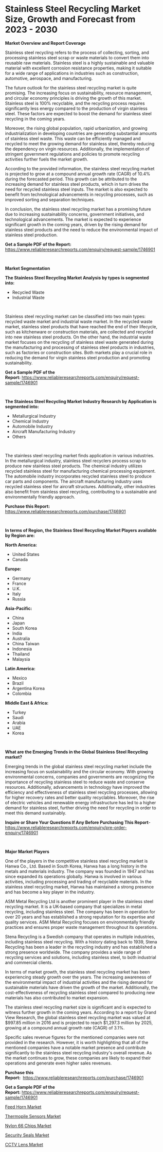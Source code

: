<p><h1>Stainless Steel Recycling Market Size, Growth and Forecast from 2023 - 2030</h1></p><p><strong>Market Overview and Report Coverage</strong></p>
<p><p>Stainless steel recycling refers to the process of collecting, sorting, and processing stainless steel scrap or waste materials to convert them into reusable raw materials. Stainless steel is a highly sustainable and valuable material with excellent corrosion resistance properties, making it suitable for a wide range of applications in industries such as construction, automotive, aerospace, and manufacturing.</p><p>The future outlook for the stainless steel recycling market is quite promising. The increasing focus on sustainability, resource management, and circular economy principles is driving the growth of this market. Stainless steel is 100% recyclable, and the recycling process requires significantly less energy compared to the production of virgin stainless steel. These factors are expected to boost the demand for stainless steel recycling in the coming years.</p><p>Moreover, the rising global population, rapid urbanization, and growing industrialization in developing countries are generating substantial amounts of stainless steel waste. This waste can be efficiently managed and recycled to meet the growing demand for stainless steel, thereby reducing the dependency on virgin resources. Additionally, the implementation of stringent government regulations and policies to promote recycling activities further fuels the market growth.</p><p>According to the provided information, the stainless steel recycling market is projected to grow at a compound annual growth rate (CAGR) of 10.4% during the forecasted period. This growth can be attributed to the increasing demand for stainless steel products, which in turn drives the need for recycled stainless steel inputs. The market is also expected to benefit from technological advancements in recycling processes, such as improved sorting and separation techniques.</p><p>In conclusion, the stainless steel recycling market has a promising future due to increasing sustainability concerns, government initiatives, and technological advancements. The market is expected to experience significant growth in the coming years, driven by the rising demand for stainless steel products and the need to reduce the environmental impact of stainless steel production.</p></p>
<p><strong>Get a Sample PDF of the Report:</strong> <a href="https://www.reliableresearchreports.com/enquiry/request-sample/1746901">https://www.reliableresearchreports.com/enquiry/request-sample/1746901</a></p>
<p>&nbsp;</p>
<p><strong>Market Segmentation</strong></p>
<p><strong>The Stainless Steel Recycling Market Analysis by types is segmented into:</strong></p>
<p><ul><li>Recycled Waste</li><li>Industrial Waste</li></ul></p>
<p>&nbsp;</p>
<p><p>Stainless steel recycling market can be classified into two main types: recycled waste market and industrial waste market. In the recycled waste market, stainless steel products that have reached the end of their lifecycle, such as kitchenware or construction materials, are collected and recycled into new stainless steel products. On the other hand, the industrial waste market focuses on the recycling of stainless steel waste generated during the manufacturing and processing of stainless steel products in industries, such as factories or construction sites. Both markets play a crucial role in reducing the demand for virgin stainless steel production and promoting sustainability.</p></p>
<p><strong>Get a Sample PDF of the Report:</strong>&nbsp;<a href="https://www.reliableresearchreports.com/enquiry/request-sample/1746901">https://www.reliableresearchreports.com/enquiry/request-sample/1746901</a></p>
<p>&nbsp;</p>
<p><strong>The Stainless Steel Recycling Market Industry Research by Application is segmented into:</strong></p>
<p><ul><li>Metallurgical Industry</li><li>Chemical Industry</li><li>Automobile Industry</li><li>Aircraft Manufacturing Industry</li><li>Others</li></ul></p>
<p>&nbsp;</p>
<p><p>The stainless steel recycling market finds application in various industries. In the metallurgical industry, stainless steel recyclers process scrap to produce new stainless steel products. The chemical industry utilizes recycled stainless steel for manufacturing chemical processing equipment. The automobile industry incorporates recycled stainless steel to produce car parts and components. The aircraft manufacturing industry uses recycled stainless steel for aircraft structures. Additionally, other industries also benefit from stainless steel recycling, contributing to a sustainable and environmentally friendly approach.</p></p>
<p><strong>Purchase this Report:</strong>&nbsp; <a href="https://www.reliableresearchreports.com/purchase/1746901">https://www.reliableresearchreports.com/purchase/1746901</a></p>
<p>&nbsp;</p>
<p><strong>In terms of Region, the Stainless Steel Recycling Market Players available by Region are:</strong></p>
<p>
    <p> <strong> North America: </strong>
        <ul>
            <li>United States</li>
            <li>Canada</li>
        </ul>
        </p> 
    <p> <strong> Europe: </strong>
        <ul>
            <li>Germany</li>
            <li>France</li>
            <li>U.K.</li>
            <li>Italy</li>
            <li>Russia</li>
        </ul>
        </p> 
    <p> <strong> Asia-Pacific: </strong>
        <ul>
            <li>China</li>
            <li>Japan</li>
            <li>South Korea</li>
            <li>India</li>
            <li>Australia</li>
            <li>China Taiwan</li>
            <li>Indonesia</li>
            <li>Thailand</li>
            <li>Malaysia</li>
        </ul>
        </p> 
    <p> <strong> Latin America: </strong>
        <ul>
            <li>Mexico</li>
            <li>Brazil</li>
            <li>Argentina Korea</li>
            <li>Colombia</li>
        </ul>
        </p> 
    <p> <strong> Middle East & Africa: </strong>
        <ul>
            <li>Turkey</li>
            <li>Saudi</li>
            <li>Arabia</li>
            <li>UAE</li>
            <li>Korea</li>
        </ul>
    </p>
    </p>
<p>&nbsp;</p>
<p><strong>What are the Emerging Trends in the Global Stainless Steel Recycling market?</strong></p>
<p><p>Emerging trends in the global stainless steel recycling market include the increasing focus on sustainability and the circular economy. With growing environmental concerns, companies and governments are recognizing the importance of recycling stainless steel to reduce waste and conserve resources. Additionally, advancements in technology have improved the efficiency and effectiveness of stainless steel recycling processes, allowing for higher recovery rates and better quality recyclables. Moreover, the rise of electric vehicles and renewable energy infrastructure has led to a higher demand for stainless steel, further driving the need for recycling in order to meet this demand sustainably.</p></p>
<p><strong>Inquire or Share Your Questions If Any Before Purchasing This Report</strong>- <a href="https://www.reliableresearchreports.com/enquiry/pre-order-enquiry/1746901">https://www.reliableresearchreports.com/enquiry/pre-order-enquiry/1746901</a></p>
<p>&nbsp;</p>
<p><strong>Major Market Players</strong></p>
<p><p>One of the players in the competitive stainless steel recycling market is Hanwa Co., Ltd. Based in South Korea, Hanwa has a long history in the metals and materials industry. The company was founded in 1947 and has since expanded its operations globally. Hanwa is involved in various activities, including processing and trading of recyclable materials. In the stainless steel recycling market, Hanwa has maintained a strong presence and has become a key player in the industry.</p><p>ASM Metal Recycling Ltd is another prominent player in the stainless steel recycling market. It is a UK-based company that specializes in metal recycling, including stainless steel. The company has been in operation for over 20 years and has established a strong reputation for its expertise and quality services. ASM Metal Recycling focuses on environmentally friendly practices and ensures proper waste management throughout its operations.</p><p>Stena Recycling is a Swedish company that operates in multiple industries, including stainless steel recycling. With a history dating back to 1939, Stena Recycling has been a leader in the recycling industry and has established a strong presence worldwide. The company provides a wide range of recycling services and solutions, including stainless steel, to both industrial and commercial clients.</p><p>In terms of market growth, the stainless steel recycling market has been experiencing steady growth over the years. The increasing awareness of the environmental impact of industrial activities and the rising demand for sustainable materials have driven the growth of the market. Additionally, the cost-effectiveness of recycling stainless steel compared to producing new materials has also contributed to market expansion.</p><p>The stainless steel recycling market size is significant and is expected to witness further growth in the coming years. According to a report by Grand View Research, the global stainless steel recycling market was valued at $997.85 million in 2016 and is projected to reach $1,297.3 million by 2025, growing at a compound annual growth rate (CAGR) of 3.1%.</p><p>Specific sales revenue figures for the mentioned companies were not provided in the research. However, it is worth highlighting that all of the mentioned companies have a notable market presence and contribute significantly to the stainless steel recycling industry's overall revenue. As the market continues to grow, these companies are likely to expand their operations and generate even higher sales revenues.</p></p>
<p><strong>Purchase this Report:</strong>&nbsp;&nbsp;<a href="https://www.reliableresearchreports.com/purchase/1746901">https://www.reliableresearchreports.com/purchase/1746901</a></p>
<p></p>
<p><strong>Get a Sample PDF of the Report:</strong>&nbsp;<a href="https://www.reliableresearchreports.com/enquiry/request-sample/1746901">https://www.reliableresearchreports.com/enquiry/request-sample/1746901</a></p>
<p><p><a href="https://medium.com/@loyceharber/feed-horn-market-analysis-and-sze-forecasted-for-period-from-2023-to-2030-b1f4607cce72">Feed Horn Market</a></p><p><a href="https://medium.com/@royalmiller09/thermopile-sensors-market-outlook-industry-overview-and-forecast-2023-to-2030-6516967f5d47">Thermopile Sensors Market</a></p><p><a href="https://github.com/rahu1505/Market-Research-Report-List-1/blob/main/nylon-66-chips-market.md">Nylon 66 Chips Market</a></p><p><a href="https://github.com/rahu1502/Market-Research-Report-List-1/blob/main/security-seals-market.md">Security Seals Market</a></p><p><a href="https://medium.com/@laneygibson1991/cctv-lens-market-share-evolution-and-market-growth-trends-2023-2030-882522491d9e">CCTV Lens Market</a></p></p>